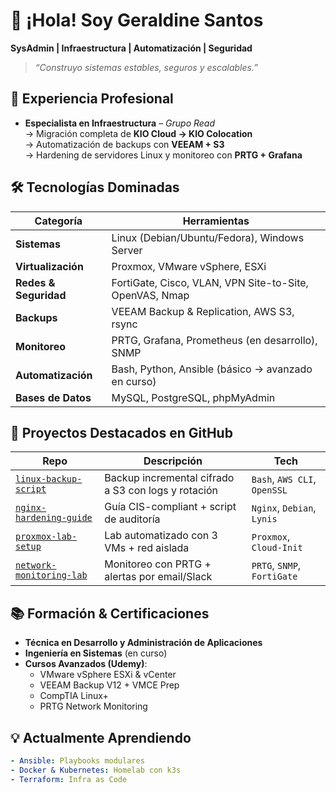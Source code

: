 # 👋 ¡Hola! Soy Geraldine Santos  
**SysAdmin | Infraestructura | Automatización | Seguridad**

> *“Construyo sistemas estables, seguros y escalables.”*



## 🔧 **Experiencia Profesional**
- **Especialista en Infraestructura** – *Grupo Read*  
  → Migración completa de **KIO Cloud → KIO Colocation**  
  → Automatización de backups con **VEEAM + S3**  
  → Hardening de servidores Linux y monitoreo con **PRTG + Grafana**



## 🛠️ **Tecnologías Dominadas**

| Categoría | Herramientas |
|---------|--------------|
| **Sistemas** | Linux (Debian/Ubuntu/Fedora), Windows Server |
| **Virtualización** | Proxmox, VMware vSphere, ESXi |
| **Redes & Seguridad** | FortiGate, Cisco, VLAN, VPN Site-to-Site, OpenVAS, Nmap |
| **Backups** | VEEAM Backup & Replication, AWS S3, rsync |
| **Monitoreo** | PRTG, Grafana, Prometheus (en desarrollo), SNMP |
| **Automatización** | Bash, Python, Ansible (básico → avanzado en curso) |
| **Bases de Datos** | MySQL, PostgreSQL, phpMyAdmin |



## 🚀 **Proyectos Destacados en GitHub**

| Repo | Descripción | Tech |
|------|-----------|------|
| [`linux-backup-script`](https://github.com/geralsantosc1232-prog/linux-backup-script) | Backup incremental cifrado a S3 con logs y rotación | `Bash`, `AWS CLI`, `OpenSSL` |
| [`nginx-hardening-guide`](https://github.com/geralsantosc1232-prog/nginx-hardening-guide) | Guía CIS-compliant + script de auditoría | `Nginx`, `Debian`, `Lynis` |
| [`proxmox-lab-setup`](https://github.com/geralsantosc1232-prog/proxmox-lab-setup) | Lab automatizado con 3 VMs + red aislada | `Proxmox`, `Cloud-Init` |
| [`network-monitoring-lab`](https://github.com/geralsantosc1232-prog/network-monitoring-lab) | Monitoreo con PRTG + alertas por email/Slack | `PRTG`, `SNMP`, `FortiGate` |



## 📚 **Formación & Certificaciones**

- **Técnica en Desarrollo y Administración de Aplicaciones**  
- **Ingeniería en Sistemas** (en curso)  
- **Cursos Avanzados (Udemy)**:  
  - VMware vSphere ESXi & vCenter  
  - VEEAM Backup V12 + VMCE Prep  
  - CompTIA Linux+  
  - PRTG Network Monitoring  



## 💡 **Actualmente Aprendiendo**
```yaml
- Ansible: Playbooks modulares
- Docker & Kubernetes: Homelab con k3s
- Terraform: Infra as Code
